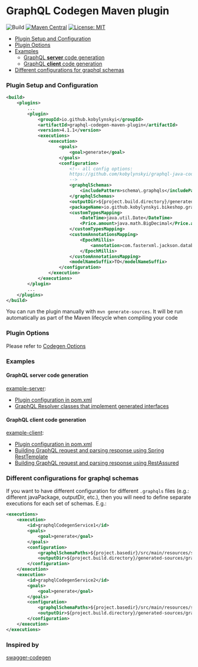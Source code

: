 # GraphQL Codegen Maven plugin #

![Build](https://github.com/kobylynskyi/graphql-java-codegen/workflows/Build/badge.svg)
[![Maven Central](https://maven-badges.herokuapp.com/maven-central/io.github.kobylynskyi/graphql-codegen-maven-plugin/badge.svg)](https://maven-badges.herokuapp.com/maven-central/io.github.kobylynskyi/graphql-codegen-maven-plugin)
[![License: MIT](https://img.shields.io/badge/License-MIT-yellow.svg)](https://opensource.org/licenses/MIT)

* [Plugin Setup and Configuration](#plugin-setup-and-configuration)
* [Plugin Options](#plugin-options)
* [Examples](#examples)
  * [GraphQL **server** code generation](#graphql-server-code-generation)
  * [GraphQL **client** code generation](#graphql-client-code-generation)
* [Different configurations for graphql schemas](#different-configurations-for-graphql-schemas)


### Plugin Setup and Configuration

```xml
<build>
    <plugins>
        ...
        <plugin>
            <groupId>io.github.kobylynskyi</groupId>
            <artifactId>graphql-codegen-maven-plugin</artifactId>
            <version>4.1.1</version>
            <executions>
                <execution>
                    <goals>
                        <goal>generate</goal>
                    </goals>
                    <configuration>
                        <!-- all config options: 
                        https://github.com/kobylynskyi/graphql-java-codegen/blob/master/docs/codegen-options.md
                        -->
                        <graphqlSchemas>
                            <includePattern>schema\.graphqls</includePattern>
                        </graphqlSchemas>
                        <outputDir>${project.build.directory}/generated-sources/graphql</outputDir>
                        <packageName>io.github.kobylynskyi.bikeshop.graphql.model</packageName>
                        <customTypesMapping>
                            <DateTime>java.util.Date</DateTime>
                            <Price.amount>java.math.BigDecimal</Price.amount>
                        </customTypesMapping>
                        <customAnnotationsMapping>
                            <EpochMillis>
                                <annotation>com.fasterxml.jackson.databind.annotation.JsonDeserialize(using = com.example.json.EpochMillisScalarDeserializer.class)</annotation>
                            </EpochMillis>
                        </customAnnotationsMapping>
                        <modelNameSuffix>TO</modelNameSuffix>
                    </configuration>
                </execution>
            </executions>
        </plugin>
        ...
    </plugins>
</build>
```

You can run the plugin manually with `mvn generate-sources`. It will be run automatically as part of the Maven lifecycle when compiling your code


### Plugin Options

Please refer to [Codegen Options](../../docs/codegen-options.md)

### Examples

#### GraphQL **server** code generation

[example-server](example-server):
  * [Plugin configuration in pom.xml](example-server/pom.xml)
  * [GraphQL Resolver classes that implement generated interfaces](example-server/src/main/java/io/github/kobylynskyi/product/graphql/resolvers)

#### GraphQL **client** code generation

[example-client](example-client):
  * [Plugin configuration in pom.xml](example-client/pom.xml)
  * [Building GraphQL request and parsing response using Spring RestTemplate](example-client/src/main/java/io/github/kobylynskyi/order/external/product/ProductServiceGraphQLClient.java)
  * [Building GraphQL request and parsing response using RestAssured](example-client/src/test/java/io/github/kobylynskyi/order/service/CreateProductIntegrationTest.java)


### Different configurations for graphql schemas

If you want to have different configuration for different `.graphqls` files (e.g.: different javaPackage, outputDir, etc.), then you will need to define separate executions for each set of schemas. E.g.:

```xml
<executions>
    <execution>
        <id>graphqlCodegenService1</id>
        <goals>
            <goal>generate</goal>
        </goals>
        <configuration>
            <graphqlSchemaPaths>${project.basedir}/src/main/resources/schema1.graphqls</graphqlSchemaPaths>
            <outputDir>${project.build.directory}/generated-sources/graphql1</outputDir>
        </configuration>
    </execution>
    <execution>
        <id>graphqlCodegenService2</id>
        <goals>
            <goal>generate</goal>
        </goals>
        <configuration>
            <graphqlSchemaPaths>${project.basedir}/src/main/resources/schema2.graphqls</graphqlSchemaPaths>
            <outputDir>${project.build.directory}/generated-sources/graphql2</outputDir>
        </configuration>
    </execution>
</executions>
```


### Inspired by
[swagger-codegen](https://github.com/swagger-api/swagger-codegen)

